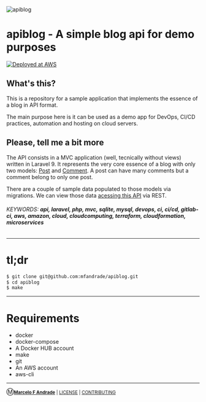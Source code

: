 ![apiblog](https://gitlab.com/uploads/-/system/project/avatar/39576926/apiblog.png?width=64)
# apiblog - A simple blog api for demo purposes

[![Deployed at AWS](https://img.shields.io/website-up-down-green-red/http/stack-ecsal-ad2c33tf7ncr-2140941407.us-east-1.elb.amazonaws.com.svg)]( http://stack-ecsal-ad2c33tf7ncr-2140941407.us-east-1.elb.amazonaws.com/api/posts/2/comments)


## What's this?

This is a repository for a sample application that implements the essence
of a blog in API format.

The main purpose here is it can be used as a demo app for DevOps, CI/CD
practices, automation and hosting on cloud servers.


## Please, tell me a bit more

The API consists in a MVC application (well, tecnically without
views) written in Laravel 9.  It represents the very core essence
of a blog with only two models: [Post](app/Models/Post.php) and
[Comment](app/Models/Comment).  A post can have many comments but a
comment belong to only one post.

There are a couple of sample data populated to those models via
migrations.  We can view those data [acessing this API](TESTING.md)
via REST.

###### KEYWORDS: **api, laravel, php, mvc, sqlite, mysql, devops, ci, ci/cd, gitlab-ci, aws, amazon, cloud, cloudcomputing, terraform, cloudformation, microservices**

----------
# tl;dr

```bash
$ git clone git@github.com:mfandrade/apiblog.git
$ cd apiblog
$ make
```

----------
# Requirements

* docker
* docker-compose
* A Docker HUB account
* make
* git
* An AWS account
* aws-cli


----------
Ⓜ<small><strong><a href="https://about.me/mfandrade">Marcelo F Andrade</strong></a> | <a href="LICENSE">LICENSE</a> | <a href="CONTRIBUTING">CONTRIBUTING</a></small>
